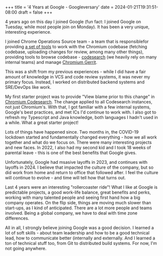 +++
title = '4 Years at Google - Googleversary'
date = 2024-01-21T19:31:51-08:00
draft = false
+++

4 years ago on this day I joined Google (fun fact: I joined Google on Tuesday,
while most people join on Monday). It has been a very unique, interesting
experience.

I joined Chrome Operations Source team - a team that is  responsiblefor
providing [a set of
tools](https://source.chromium.org/chromium/chromium/tools/depot_tools) to work
with the Chromium codebase (fetching codebase, uploading changes for review,
among many other things), providing tools to browse codebase -
[codesearch](https://source.chromium.org) (we heavily rely on many internal
teams) and manage [Chromium Gerrit](https://chromium-review.googlesource.com).

This was a shift from my previous experiences - while I did have a fair amount
of knowledge in VCS and code review systems, it was never my primary focus.
Instead, I worked on distributed backend systems and SRE/DevOps like work.

My first starter project was to provide "View blame prior to this
change" in [Chromium Codesearch](https://source.chromium.org). The change
applied to all Codesearch instances, not just Chromium's. With that, I got
familiar with a few internal systems, Google's best practices, and met ICs I'd
continue to work with. I also got to refresh my Typescript and Java knowledge,
both languages I hadn't used in a while. What a great starter project!

Lots of things have happened since. Two months in, the COVID-19 lockdown
started and fundamentally changed everything - how we all work together and
what do we focus on. There were many interesting projects and new faces. In
2022, I also had my second kid and I took 18 weeks of parental leave - this is
one of the best benefits that Google gives.

Unfortunately, Google had msasive layoffs in 2023, and continues with layoffs in
2024. I believe that impacted the culture of the company, but so did work from
home and return to office that followed after. I feel the culture will continue
to evolve - and time will tell how that turns out.

Last 4 years were an interesting "rollercoaster ride"! What I like at Google is
predictable projects, a good work-life balance, great benefits and perks,
working with many talented people and seeing first hand how a big company
operates. On the flip side, things are moving much slower than start-ups, as I
kind of anticipated. There are a lot more people and teams involved. Being
a global company, we have to deal with time zone differences.

All in all, I strongly believe joining Google was a good decision. I learned a
lot of soft skills - about team leadership and how to be a good technical
lead, how to communicate better (internally and externally. And I learned a ton
of technical stuff too, from Git to distributed build systems. For now, I'm not
going anywhere.

